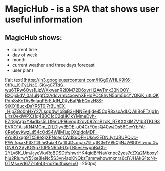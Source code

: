 # MagicHub - is a SPA that shows user useful information

## MagicHub shows:
- current time
- day of week
- month
- current weather and three days forecast
- user plans

![alt text](https://lh3.googleusercontent.com/HGg9WHLK9K6-9fRu_I9jFyLNpS-5Kyg67TdS-wu6TRw6Ove1LjpWXxwenR2IOM72D6xvrH2AwTmx33NOOY-BzOjxkdV_0aIluNgfCzAdcvrmk4xowhXEHdPO48hvN5qm5bcYVQKiK_utLQKPdh8sKeTAv8gIaqPErEJdH_0UyBaPjlrEQqzH8S-9jXO18ucxDaYR5T0j7rBUhEX-_HlpZGo0nHxY27Lsqp4w1o8uB3HNNEe4jde45CgR8xsoAdLQiAIIBoFTzig1nLIrzOexiWPX31q4B0C1cC2qHK1kYMmeDyh-EZr8ijArgxY8adIxs5LU9mUPR6vpg32ov092chBzcK_R7KXXklM7V1b3TKL93EVRO1A-sKN4MGm_ZfLDjyyBEOE-u04CrF0qpQ40wJOs56CevYbFA-8Re6eyKwzLd54cOdS4WjIM1ugOXgldqMDF-eYo8Gxqg9TX58eSjXPNcegCWd8uQFHUkovSEDNJyzJBUPQivc-PWnfqsaxF8XT3hleGqia47q4BdDcmpis78_q863e1V9kCjjNJtW9BVIiwnu_3xGN8Yr2VyKGAp710P5NRlx9UtgTB5esFwpqBuCh-2YLv6K_UmJgyeVkvRgBDSDtYshwrHK4qidBYNaVxnpcZyes7qZXa2Mboxy1hiu2RIurwY5Sxe8IeNc5S3vn4apKNQkzTsmmehowmxnra6clYJHAkG1tcNr-0TMs=w1677-h943-no?authuser=0 =250px)
